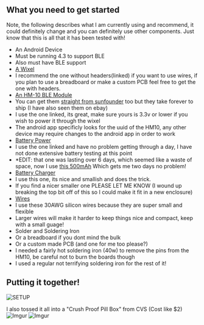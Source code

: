 ## What you need to get started
Note, the following describes what I am currently using and recommend, it could definitely change and you can definitely use other components. Just know that this is all that it has been tested with!

* An Android Device
 * Must be running 4.3 to support BLE
 * Also must have BLE support
* [A Wixel](http://www.pololu.com/product/1337)
 * I recommend the one without headers(linked) if you want to use wires, if you plan to use a breadboard or make a custom PCB feel free to get the one with headers.
* [An HM-10 BLE Module](http://www.amazon.com/SunFounder-Bluetooth-Master-Compatible-Arduino/dp/B00N7CA8Y6/ref=sr_1_cc_1?s=aps&ie=UTF8&qid=1416917892&sr=1-1-catcorr&keywords=hm10+sunfounder)
 * You can get them [straight from sunfounder](http://www.sunfounder.com/index.php?c=show&id=29&model=HM-10) too but they take forever to ship (I have also seen them on ebay)
 * I use the one linked, its great, make sure yours is 3.3v or lower if you wish to power it through the wixel
 * The android app specificly looks for the uuid of the HM10, any other device may require changes to the android app in order to work
* [Battery Power](http://www.adafruit.com/products/258)
 * I use the one linked and have no problem getting through a day, I have not done extensive battery testing at this point
 * *EDIT: that one was lasting over 6 days, which seemed like a waste of space, now I use [this 500mAh](http://www.adafruit.com/products/1578) Which gets me two days no problem!
* [Battery Charger](http://www.adafruit.com/products/1904)
 * I use this one, its nice and smallish and does the trick.
 * If you find a nicer smaller one PLEASE LET ME KNOW (I wound up breaking the top bit off of this so I could make it fit in a new enclosure)
* [Wires](http://www.adafruit.com/product/2051)
 * I use these 30AWG silicon wires because they are super small and flexible
 * Larger wires will make it harder to keep things nice and compact, keep with a small guage!
* Solder and Soldering Iron
 * Or a breadboard if you dont mind the bulk
 * Or a custom made PCB (and one for me too please?)
 * I needed a fairly hot soldering iron (40w) to remove the pins from the HM10, be careful not to burn the boards though
 * I used a regular not terrifying soldering iron for the rest of it!
 
 ## Putting it together!
 ![SETUP](http://i.imgur.com/EIGki5R.png)

I also tossed it all into a "Crush Proof Pill Box" from CVS (Cost like $2)
![Imgur](http://i.imgur.com/uB40JUG.jpg)
![Imgur](http://i.imgur.com/8xIdz5w.jpg)
